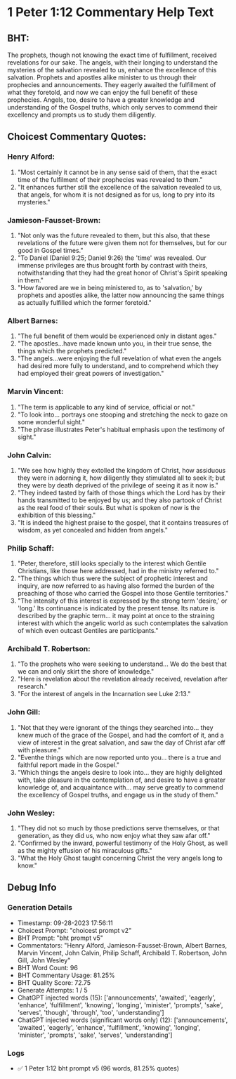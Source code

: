 # 1 Peter 1:12 Commentary Help Text

## BHT:
The prophets, though not knowing the exact time of fulfillment, received revelations for our sake. The angels, with their longing to understand the mysteries of the salvation revealed to us, enhance the excellence of this salvation. Prophets and apostles alike minister to us through their prophecies and announcements. They eagerly awaited the fulfillment of what they foretold, and now we can enjoy the full benefit of these prophecies. Angels, too, desire to have a greater knowledge and understanding of the Gospel truths, which only serves to commend their excellency and prompts us to study them diligently.

## Choicest Commentary Quotes:
### Henry Alford:
1. "Most certainly it cannot be in any sense said of them, that the exact time of the fulfilment of their prophecies was revealed to them."
2. "It enhances further still the excellence of the salvation revealed to us, that angels, for whom it is not designed as for us, long to pry into its mysteries."


### Jamieson-Fausset-Brown:
1. "Not only was the future revealed to them, but this also, that these revelations of the future were given them not for themselves, but for our good in Gospel times."
2. "To Daniel (Daniel 9:25; Daniel 9:26) the 'time' was revealed. Our immense privileges are thus brought forth by contrast with theirs, notwithstanding that they had the great honor of Christ's Spirit speaking in them."
3. "How favored are we in being ministered to, as to 'salvation,' by prophets and apostles alike, the latter now announcing the same things as actually fulfilled which the former foretold."

### Albert Barnes:
1. "The full benefit of them would be experienced only in distant ages."
2. "The apostles...have made known unto you, in their true sense, the things which the prophets predicted."
3. "The angels...were enjoying the full revelation of what even the angels had desired more fully to understand, and to comprehend which they had employed their great powers of investigation."

### Marvin Vincent:
1. "The term is applicable to any kind of service, official or not."
2. "To look into... portrays one stooping and stretching the neck to gaze on some wonderful sight."
3. "The phrase illustrates Peter's habitual emphasis upon the testimony of sight."

### John Calvin:
1. "We see how highly
they extolled the kingdom of Christ,
how assiduous they were in adorning it,
how diligently they stimulated all to seek it;
but they were by death deprived of the privilege of seeing it as it now is."
2. "They indeed tasted by faith of those things which the Lord has by their hands transmitted to be enjoyed by us;
and they also partook of Christ as the real food of their souls.
But what is spoken of now is the exhibition of this blessing."
3. "It is indeed the highest praise to the gospel,
that it contains treasures of wisdom, as yet concealed and hidden from angels."

### Philip Schaff:
1. "Peter, therefore, still looks specially to the interest which Gentile Christians, like those here addressed, had in the ministry referred to."
2. "The things which thus were the subject of prophetic interest and inquiry, are now referred to as having also formed the burden of the preaching of those who carried the Gospel into those Gentile territories."
3. "The intensity of this interest is expressed by the strong term 'desire,' or 'long.' Its continuance is indicated by the present tense. Its nature is described by the graphic term... it may point at once to the straining interest with which the angelic world as such contemplates the salvation of which even outcast Gentiles are participants."

### Archibald T. Robertson:
1. "To the prophets who were seeking to understand... We do the best that we can and only skirt the shore of knowledge."
2. "Here is revelation about the revelation already received, revelation after research."
3. "For the interest of angels in the Incarnation see Luke 2:13."

### John Gill:
1. "Not that they were ignorant of the things they searched into... they knew much of the grace of the Gospel, and had the comfort of it, and a view of interest in the great salvation, and saw the day of Christ afar off with pleasure."
2. "Eventhe things which are now reported unto you... there is a true and faithful report made in the Gospel."
3. "Which things the angels desire to look into... they are highly delighted with, take pleasure in the contemplation of, and desire to have a greater knowledge of, and acquaintance with... may serve greatly to commend the excellency of Gospel truths, and engage us in the study of them."

### John Wesley:
1. "They did not so much by those predictions serve themselves, or that generation, as they did us, who now enjoy what they saw afar off."
2. "Confirmed by the inward, powerful testimony of the Holy Ghost, as well as the mighty effusion of his miraculous gifts."
3. "What the Holy Ghost taught concerning Christ the very angels long to know."


## Debug Info
### Generation Details
- Timestamp: 09-28-2023 17:56:11
- Choicest Prompt: "choicest prompt v2"
- BHT Prompt: "bht prompt v5"
- Commentators: "Henry Alford, Jamieson-Fausset-Brown, Albert Barnes, Marvin Vincent, John Calvin, Philip Schaff, Archibald T. Robertson, John Gill, John Wesley"
- BHT Word Count: 96
- BHT Commentary Usage: 81.25%
- BHT Quality Score: 72.75
- Generate Attempts: 1 / 5
- ChatGPT injected words (15):
	['announcements', 'awaited', 'eagerly', 'enhance', 'fulfillment', 'knowing', 'longing', 'minister', 'prompts', 'sake', 'serves', 'though', 'through', 'too', 'understanding']
- ChatGPT injected words (significant words only) (12):
	['announcements', 'awaited', 'eagerly', 'enhance', 'fulfillment', 'knowing', 'longing', 'minister', 'prompts', 'sake', 'serves', 'understanding']

### Logs
- ✅ 1 Peter 1:12 bht prompt v5 (96 words, 81.25% quotes)